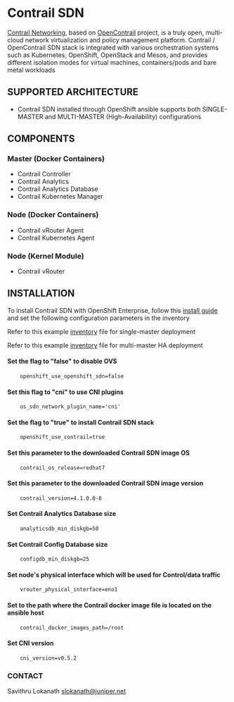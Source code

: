 # Contrail SDN

[Contrail Networking](https://www.juniper.net/us/en/products-services/sdn/contrail/contrail-networking/), based on [OpenContrail](http://www.opencontrail.org/) project, is a truly open, multi-cloud network virtualization and policy management platform. Contrail / OpenContrail SDN stack is integrated with various orchestration systems such as Kubernetes, OpenShift, OpenStack and Mesos, and provides different isolation modes for virtual machines, containers/pods and bare metal workloads

## SUPPORTED ARCHITECTURE

* Contrail SDN installed through OpenShift ansible supports both SINGLE-MASTER and MULTI-MASTER (High-Availability) configurations

## COMPONENTS

### Master (Docker Containers)

* Contrail Controller
* Contrail Analytics
* Contrail Analytics Database
* Contrail Kubernetes Manager

### Node (Docker Containers)

* Contrail vRouter Agent
* Contrail Kubernetes Agent

### Node (Kernel Module)

* Contrail vRouter

## INSTALLATION

To install Contrail SDN with OpenShift Enterprise, follow this [install guide](https://github.com/Juniper/contrail-docker/wiki/Red-Hat-OpenShift-with-Contrail-SDN) and set the following configuration parameters in the inventory

Refer to this example [inventory](https://github.com/savithruml/openshift-contrail/blob/master/openshift/install-files/all-in-one/ose-install) file for single-master deployment

Refer to this example [inventory](https://github.com/savithruml/openshift-contrail/blob/master/openshift/install-files/all-in-one/ose-install-ha) file for multi-master HA deployment

#### Set the flag to "false" to disable OVS

        openshift_use_openshift_sdn=false

#### Set this flag to "cni" to use CNI plugins

        os_sdn_network_plugin_name='cni'

#### Set the flag to "true" to install Contrail SDN stack

        openshift_use_contrail=true

#### Set this parameter to the downloaded Contrail SDN image OS

        contrail_os_release=redhat7

#### Set this parameter to the downloaded Contrail SDN image version

        contrail_version=4.1.0.0-8

#### Set Contrail Analytics Database size

        analyticsdb_min_diskgb=50

#### Set Contrail Config Database size

        configdb_min_diskgb=25

#### Set node's physical interface which will be used for Control/data traffic

        vrouter_physical_interface=eno1

#### Set to the path where the Contrail docker image file is located on the ansible host

        contrail_docker_images_path=/root

#### Set CNI version

        cni_version=v0.5.2


### CONTACT

Savithru Lokanath <slokanath@juniper.net>
